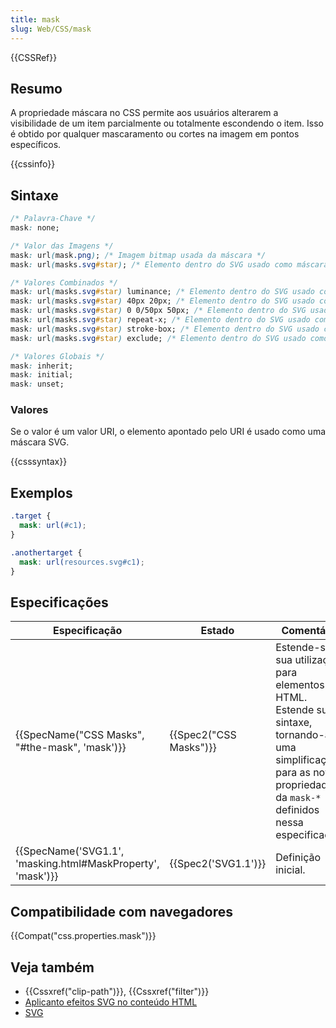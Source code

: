 ```yaml
---
title: mask
slug: Web/CSS/mask
---
```


{{CSSRef}}

## Resumo

A propriedade máscara no CSS permite aos usuários alterarem a visibilidade de um item parcialmente ou totalmente escondendo o item. Isso é obtido por qualquer mascaramento ou cortes na imagem em pontos específicos.

{{cssinfo}}

## Sintaxe

```css
/* Palavra-Chave */
mask: none;

/* Valor das Imagens */
mask: url(mask.png); /* Imagem bitmap usada da máscara */
mask: url(masks.svg#star); /* Elemento dentro do SVG usado como máscara */

/* Valores Combinados */
mask: url(masks.svg#star) luminance; /* Elemento dentro do SVG usado como máscara de luminância */
mask: url(masks.svg#star) 40px 20px; /* Elemento dentro do SVG usado como máscara posicionada 40px do topo e 20px da esquerda */
mask: url(masks.svg#star) 0 0/50px 50px; /* Elemento dentro do SVG usado como máscara com a largura e altura de 50px */
mask: url(masks.svg#star) repeat-x; /* Elemento dentro do SVG usado como máscara repedida horizontalmente */
mask: url(masks.svg#star) stroke-box; /* Elemento dentro do SVG usado como máscara extendendo-se até a caixa delimitada pela linha */
mask: url(masks.svg#star) exclude; /* Elemento dentro do SVG usado como máscara e combinado com o fundo usando partes que não se sobrepõem */

/* Valores Globais */
mask: inherit;
mask: initial;
mask: unset;
```

### Valores

Se o valor é um valor URI, o elemento apontado pelo URI é usado como uma máscara SVG.

{{csssyntax}}

## Exemplos

```css
.target {
  mask: url(#c1);
}

.anothertarget {
  mask: url(resources.svg#c1);
}
```

## Especificações

| Especificação                                               | Estado                 | Comentário                                                                                                                                                               |
| ----------------------------------------------------------- | ---------------------- | ------------------------------------------------------------------------------------------------------------------------------------------------------------------------ |
| {{SpecName("CSS Masks", "#the-mask", 'mask')}}              | {{Spec2("CSS Masks")}} | Estende-se a sua utilização para elementos HTML. Estende sua sintaxe, tornando-a uma simplificação para as novas propriedades da `mask-*` definidos nessa especificação. |
| {{SpecName('SVG1.1', 'masking.html#MaskProperty', 'mask')}} | {{Spec2('SVG1.1')}}    | Definição inicial.                                                                                                                                                       |

## Compatibilidade com navegadores

{{Compat("css.properties.mask")}}

## Veja também

- {{Cssxref("clip-path")}}, {{Cssxref("filter")}}
- [Aplicanto efeitos SVG no conteúdo HTML](/pt-BR/docs/Applying_SVG_effects_to_HTML_content)
- [SVG](/pt-BR/docs/SVG)
